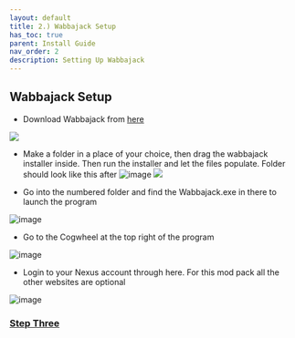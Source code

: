 ```yaml
---
layout: default
title: 2.) Wabbajack Setup
has_toc: true
parent: Install Guide
nav_order: 2
description: Setting Up Wabbajack
---
```


## **Wabbajack Setup**

- Download Wabbajack from [here](https://www.wabbajack.org/)

![](https://media.discordapp.net/attachments/984100624733962340/1019104548171808829/unknown.png)

- Make a folder in a place of your choice, then drag the wabbajack installer inside. Then run the installer and let the files populate. Folder should look like this after
![image](https://user-images.githubusercontent.com/114360108/200662651-6cb52303-eae1-4601-98fa-50efb31a6be5.png)
![](https://media.discordapp.net/attachments/984100624733962340/1019104806574489610/unknown.png)

- Go into the numbered folder and find the Wabbajack.exe in there to launch the program

![image](https://user-images.githubusercontent.com/114360108/200663144-75f2e3f4-d8d8-422d-89a8-cdf19911d2d6.png)

- Go to the Cogwheel at the top right of the program

![image](https://user-images.githubusercontent.com/114360108/200662954-ae86ddea-a331-4672-8e5e-c829b0a62bfd.png)

- Login to your Nexus account through here. For this mod pack all the other websites are optional

![image](https://user-images.githubusercontent.com/114360108/200663338-8646f5cb-7a26-42ce-b1de-e48dead237a9.png)


### [**Step Three**](https://www.modlists.net/01CapitalPunishment/6-InstallGuide/3-Wabbajack-Installation/)
